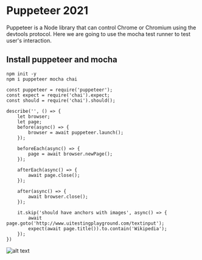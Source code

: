 # Puppeteer 2021

Puppeteer is a Node library that can control Chrome or Chromium using the devtools protocol. Here we are going to use the mocha test runner to test user's interaction.

## Install puppeteer and mocha

```
npm init -y
npm i puppeteer mocha chai

```

```
const puppeteer = require('puppeteer');
const expect = require('chai').expect;
const should = require('chai').should();

describe('', () => {
    let browser;
    let page;
    before(async() => {
        browser = await puppeteer.launch();
    });
    
    beforeEach(async() => {
        page = await browser.newPage();
    });
    
    afterEach(async() => {
        await page.close();
    });

    after(async() => {
        await browser.close();
    });
    
    it.skip('should have anchors with images', async() => {
        await page.goto('http://www.uitestingplayground.com/textinput');
        expect(await page.title()).to.contain('Wikipedia');
    });
})

```
![alt text](https://user-images.githubusercontent.com/10379601/29446482-04f7036a-841f-11e7-9872-91d1fc2ea683.png)

```
```